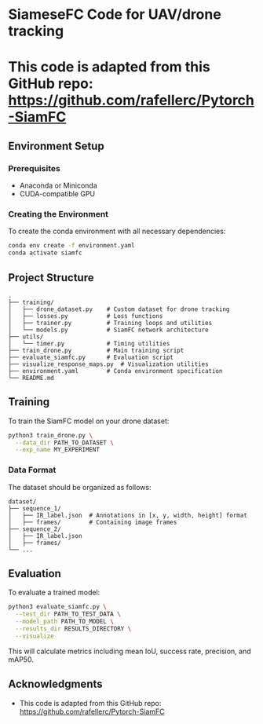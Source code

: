 # SiameseFC Code for UAV/drone tracking

# This code is adapted from this GitHub repo: https://github.com/rafellerc/Pytorch-SiamFC

## Environment Setup

### Prerequisites
- Anaconda or Miniconda
- CUDA-compatible GPU

### Creating the Environment
To create the conda environment with all necessary dependencies:

```bash
conda env create -f environment.yaml
conda activate siamfc
```

## Project Structure

```
.
├── training/
│   ├── drone_dataset.py    # Custom dataset for drone tracking
│   ├── losses.py           # Loss functions
│   ├── trainer.py          # Training loops and utilities
│   └── models.py           # SiamFC network architecture
├── utils/
│   └── timer.py            # Timing utilities
├── train_drone.py          # Main training script
├── evaluate_siamfc.py      # Evaluation script
├── visualize_response_maps.py  # Visualization utilities
├── environment.yaml        # Conda environment specification
└── README.md
```

## Training

To train the SiamFC model on your drone dataset:

```bash
python3 train_drone.py \
  --data_dir PATH_TO_DATASET \
  --exp_name MY_EXPERIMENT
```

### Data Format

The dataset should be organized as follows:
```
dataset/
├── sequence_1/
│   ├── IR_label.json  # Annotations in [x, y, width, height] format
│   ├── frames/        # Containing image frames
├── sequence_2/
│   ├── IR_label.json
│   ├── frames/
└── ...
```

## Evaluation

To evaluate a trained model:

```bash
python3 evaluate_siamfc.py \
  --test_dir PATH_TO_TEST_DATA \
  --model_path PATH_TO_MODEL \
  --results_dir RESULTS_DIRECTORY \
  --visualize
```

This will calculate metrics including mean IoU, success rate, precision, and mAP50.

## Acknowledgments

- This code is adapted from this GitHub repo: https://github.com/rafellerc/Pytorch-SiamFC